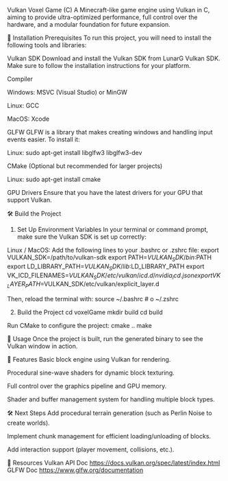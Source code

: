 Vulkan Voxel Game (C)
A Minecraft-like game engine using Vulkan in C, aiming to provide ultra-optimized performance, full control over the hardware, and a modular foundation for future expansion.

🚀 Installation
Prerequisites
To run this project, you will need to install the following tools and libraries:

Vulkan SDK
Download and install the Vulkan SDK from LunarG Vulkan SDK. Make sure to follow the installation instructions for your platform.

Compiler

Windows: MSVC (Visual Studio) or MinGW

Linux: GCC

MacOS: Xcode

GLFW
GLFW is a library that makes creating windows and handling input events easier. To install it:

Linux:
sudo apt-get install libglfw3 libglfw3-dev

CMake (Optional but recommended for larger projects)

Linux:
sudo apt-get install cmake

GPU Drivers
Ensure that you have the latest drivers for your GPU that support Vulkan.

🛠 Build the Project
1. Set Up Environment Variables
In your terminal or command prompt, make sure the Vulkan SDK is set up correctly:

Linux / MacOS: Add the following lines to your .bashrc or .zshrc file:
export VULKAN_SDK=/path/to/vulkan-sdk
export PATH=$VULKAN_SDK/bin:$PATH
export LD_LIBRARY_PATH=$VULKAN_SDK/lib:$LD_LIBRARY_PATH
export VK_ICD_FILENAMES=$VULKAN_SDK/etc/vulkan/icd.d/nvidia_icd.json
export VK_LAYER_PATH=$VULKAN_SDK/etc/vulkan/explicit_layer.d

Then, reload the terminal with:
source ~/.bashrc   # o ~/.zshrc

2. Build the Project
cd voxelGame
mkdir build
cd build

Run CMake to configure the project:
cmake ..
make

📖 Usage
Once the project is built, run the generated binary to see the Vulkan window in action.

📝 Features
Basic block engine using Vulkan for rendering.

Procedural sine-wave shaders for dynamic block texturing.

Full control over the graphics pipeline and GPU memory.

Shader and buffer management system for handling multiple block types.

🛠 Next Steps
Add procedural terrain generation (such as Perlin Noise to create worlds).

Implement chunk management for efficient loading/unloading of blocks.

Add interaction support (player movement, collisions, etc.).

🔗 Resources
Vulkan API Doc
https://docs.vulkan.org/spec/latest/index.html
GLFW Doc
https://www.glfw.org/documentation
